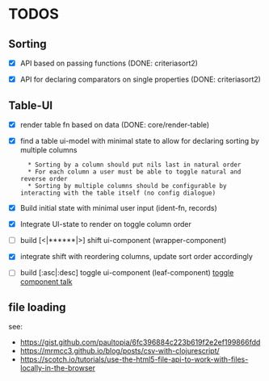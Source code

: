 # TODOS


## Sorting

* [x] API based on passing functions (DONE: criteriasort2)
* [x] API for declaring comparators on single properties (DONE: criteriasort2)


## Table-UI

* [x] render table fn based on data (DONE: core/render-table)
* [x] find a table ui-model with minimal state to allow for declaring sorting by multiple columns

        * Sorting by a column should put nils last in natural order
        * For each column a user must be able to toggle natural and reverse order
        * Sorting by multiple columns should be configurable by interacting with the table itself (no config dialogue)
* [x] Build initial state with minimal user input (ident-fn, records)
* [x] Integrate UI-state to render on toggle column order            
* [ ] build [<|******|>] shift ui-component  (wrapper-component)
* [x] integrate shift with reordering columns, update sort order accordingly
* [ ] build [:asc|:desc] toggle ui-component (leaf-component) [toggle component talk](https://youtu.be/b_uum_iYShE?t=486)           


## file loading

see:
* https://gist.github.com/paultopia/6fc396884c223b619f2e2ef199866fdd
* https://mrmcc3.github.io/blog/posts/csv-with-clojurescript/
* https://scotch.io/tutorials/use-the-html5-file-api-to-work-with-files-locally-in-the-browser

  
